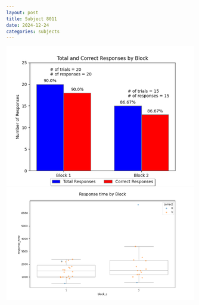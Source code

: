 ```yaml
---
layout: post
title: Subject 8011
date: 2024-12-24
categories: subjects
---
```


![](data/8011/run-13/8011_ATS_responses.png)
![](data/8011/run-13/8011_ATS_rt.png)
